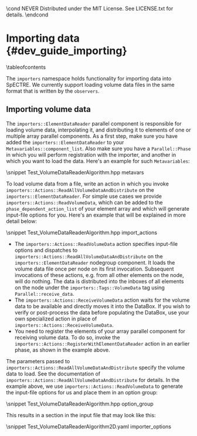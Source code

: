 \cond NEVER
Distributed under the MIT License.
See LICENSE.txt for details.
\endcond
# Importing data {#dev_guide_importing}

\tableofcontents

The `importers` namespace holds functionality for importing data into SpECTRE.
We currently support loading volume data files in the same format that is
written by the `observers`.

## Importing volume data

The `importers::ElementDataReader` parallel component is responsible for loading
volume data, interpolating it, and distributing it to elements of one or
multiple array parallel components. As a first step, make sure you have added
the `importers::ElementDataReader` to your `Metavariables::component_list`. Also
make sure you have a `Parallel::Phase` in which you will perform
registration with the importer, and another in which you want to load the data.
Here's an example for such `Metavariables`:

\snippet Test_VolumeDataReaderAlgorithm.hpp metavars

To load volume data from a file, write an action in which you invoke
`importers::Actions::ReadAllVolumeDataAndDistribute` on the
`importers::ElementDataReader`. For simple use cases we provide
`importers::Actions::ReadVolumeData`, which can be added to the
`phase_dependent_action_list` of your element array and which will generate
input-file options for you. Here's an example that will be explained in more
detail below:

\snippet Test_VolumeDataReaderAlgorithm.hpp import_actions

- The `importers::Actions::ReadVolumeData` action specifies input-file options
  and dispatches to `importers::Actions::ReadAllVolumeDataAndDistribute` on the
  `importers::ElementDataReader` nodegroup component. It loads the volume data
  file once per node on its first invocation. Subsequent invocations of these
  actions, e.g. from all other elements on the node, will do nothing. The data
  is distributed into the inboxes of all elements on the node under the
  `importers::Tags::VolumeData` tag using `Parallel::receive_data`.
- The `importers::Actions::ReceiveVolumeData` action waits for the volume data
  to be available and directly moves it into the DataBox. If you wish to verify
  or post-process the data before populating the DataBox, use your own
  specialized action in place of `importers::Actions::ReceiveVolumeData`.
- You need to register the elements of your array parallel component for
  receiving volume data. To do so, invoke the
  `importers::Actions::RegisterWithElementDataReader` action in an earlier
  phase, as shown in the example above.

The parameters passed to `importers::Actions::ReadAllVolumeDataAndDistribute`
specify the volume data to load. See the documentation of
`importers::Actions::ReadAllVolumeDataAndDistribute` for details. In the example
above, we use `importers::Actions::ReadVolumeData` to generate the input-file
options for us and place them in an option group:

\snippet Test_VolumeDataReaderAlgorithm.hpp option_group

This results in a section in the input file that may look like this:

\snippet Test_VolumeDataReaderAlgorithm2D.yaml importer_options
